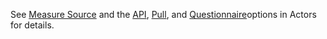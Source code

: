 <!-- CapabilityStatement-MeasureSource-API-Pull-Questionnaire-intro.md {% comment %}
********************************************************************************************
*                              WARNING: DO NOT EDIT THIS FILE                              *
*                                                                                          *
* This file is generated by SUSHI. Any edits you make to this file will be overwritten.    *
*                                                                                          *
* To change the contents of this file, edit the original source file at:                   *
* ig-data\input\includes\CapabilityStatement-MeasureSource-API-Pull-Questionnaire-intro.md *
********************************************************************************************
{% endcomment %} -->
See <a href='actors.html#measure-source'>Measure Source</a> and the <a href='actors.html#api-option'>API</a>, <a href='actors.html#pull-option'>Pull</a>, and  <a href='actors.html#questionnaire-option'>Questionnaire</a>options in Actors for details.